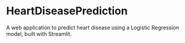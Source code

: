 # HeartDiseasePrediction
A web application to predict heart disease using a Logistic Regression model, built with Streamlit.
